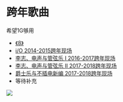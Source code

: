 # 跨年歌曲

希望1G够用

- [《8》](https://www.dropbox.com/sh/ov66xo9u3ajrhqj/AACzwre1e0XYLjJ3gp2JRjbja?dl=0)
- [i/O 2014-2015跨年现场](https://www.dropbox.com/sh/4oylgplem8xtwyd/AADrKix0oZOERMeqVyWhJ7IEa?dl=0)
- [李志、电声与管弦乐 I 2016-2017跨年现场](https://www.dropbox.com/sh/s31l8urnl3uc8w6/AAA-kpgwkVryoO0NOaAlRFifa?dl=0)
- [李志、电声与管弦乐 II 2017-2018跨年现场](https://www.dropbox.com/sh/jocg68u98m2gpob/AAB27rTM35FcMVKPPqknW4Lla?dl=0)
- [爵士乐与不插电新编 2017-2018跨年现场](https://www.dropbox.com/sh/t0rit839gfwhwom/AABrGw1Y9OsqTadGB2n4UTSOa?dl=0)
- 等待补充

![](./图片/lizhi.png)
